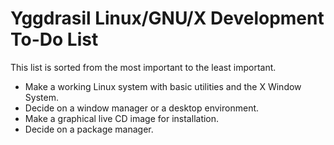 # Yggdrasil Linux/GNU/X Development To-Do List
This list is sorted from the most important to the least important.
- Make a working Linux system with basic utilities and the X Window System.
- Decide on a window manager or a desktop environment.
- Make a graphical live CD image for installation.
- Decide on a package manager.
